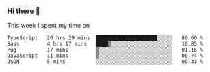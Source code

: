 ### Hi there 👋

<!--
**qiruohan/qiruohan** is a ✨ _special_ ✨ repository because its `README.md` (this file) appears on your GitHub profile.

Here are some ideas to get you started:

- 🔭 I’m currently working on ...
- 🌱 I’m currently learning ...
- 👯 I’m looking to collaborate on ...
- 🤔 I’m looking for help with ...
- 💬 Ask me about ...
- 📫 How to reach me: ...
- 😄 Pronouns: ...
- ⚡ Fun fact: ...
-->

This week I spent my time on 
<!--START_SECTION:waka-->
```text
TypeScript   20 hrs 29 mins  ████████████████████░░░░░   80.60 % 
Sass         4 hrs 17 mins   ████▒░░░░░░░░░░░░░░░░░░░░   16.85 % 
Pug          17 mins         ▒░░░░░░░░░░░░░░░░░░░░░░░░   01.16 % 
JavaScript   11 mins         ▒░░░░░░░░░░░░░░░░░░░░░░░░   00.74 % 
JSON         5 mins          ░░░░░░░░░░░░░░░░░░░░░░░░░   00.33 % 
```
<!--END_SECTION:waka-->
